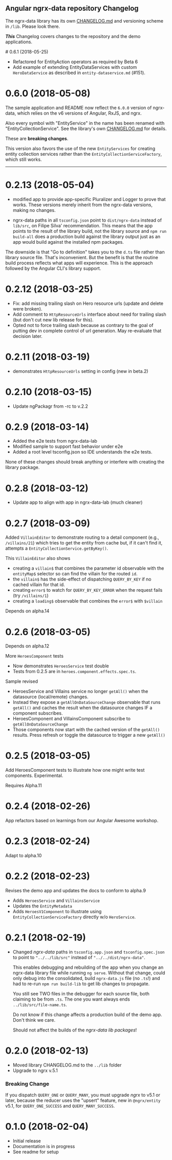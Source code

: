 ## Angular ngrx-data repository Changelog

The ngrx-data library has its own [CHANGELOG.md](lib/CHANGELOG.md) and versioning scheme in `/lib`.
Please look there.

**_This_** Changelog covers changes to the repository and the demo applications.

<a name="0.6.1">
# 0.6.1 (2018-05-25)

* Refactored for EntityAction operators as required by Beta 6
* Add example of extending EntityDataServices with custom `HeroDataService` as described in `entity-dataservice.md` (#151).

<a name="0.6.0"></a>

# 0.6.0 (2018-05-08)

The sample application and README now reflect
the `6.0.0` version of ngrx-data, which relies on the v6 versions
of Angular, RxJS, and ngrx.

Also every symbol with "EntityService" in the name has been renamed with "EntityCollectionService".
See the library's own [CHANGELOG.md](lib/CHANGELOG.md/#6.0.0-beta.2) for details.

These are **breaking changes**.

This version also favors the use of the new `EntityServices` for creating
entity collection services rather than the `EntityCollectionServiceFactory`,
which still works.

<hr>

<a name="0.2.13"></a>

# 0.2.13 (2018-05-04)

* modified app to provide app-specific Pluralizer and Logger to prove that works.
  These versions merely inherit from the ngrx-data versions, making no changes.

* ngrx-data paths in all `tsconfig.json` point to `dist/ngrx-data` instead of `lib/src`, on Filipe Silva' recommendation.
  This means that the app points to the result of the library build, not the library source
  and `npm run build-all` does a production build against the library output just as an app
  would build against the installed npm packages.

The downside is that "Go to definition" takes you to the `d.ts` file rather than library source file.
That's inconvenient. But the benefit is that the routine build process reflects what apps will experience.
This is the approach followed by the Angular CLI's library support.

<a name="0.2.12"></a>

# 0.2.12 (2018-03-25)

* Fix: add missing trailing slash on Hero resource urls (update and delete were broken).
* Add comment to `HttpResourceUrls` interface about need for trailing slash (but don't cut new lib release for this).
* Opted not to force trailing slash because as contrary to the goal of putting dev
  in complete control of url generation. May re-evaluate that decision later.

<a name="0.2.11"></a>

# 0.2.11 (2018-03-19)

* demonstrates `HttpResourceUrls` setting in config (new in beta.2)

<a name="0.2.10"></a>

# 0.2.10 (2018-03-15)

* Update ngPackagr from -rc to v.2.2

<a name="0.2.9"></a>

# 0.2.9 (2018-03-14)

* Added the e2e tests from ngrx-data-lab
* Modified sample to support fast behavior under e2e
* Added a root level tsconfig.json so IDE understands the e2e tests.

None of these changes should break anything or interfere with creating the library package.

<a name="0.2.8"></a>

# 0.2.8 (2018-03-12)

* Update app to align with app in ngrx-data-lab (much cleaner)

<a name="0.2.7"></a>

# 0.2.7 (2018-03-09)

Added `VillainEditor` to demonstrate routing to a detail component
(e.g., `/villains/21`) which tries to get the entity from cache but, if it can't find it,
attempts a `EntityCollectionService.getByKey()`.

This `VillainEditor` also shows

* creating a `villain$` that combines the parameter id observable with the `entityMap$` selector
  so can find the villain for the routed `id`.
* the `villain$` has the side-effect of dispatching `QUERY_BY_KEY` if no cached villain for that id.
* creating `error$` to watch for `QUERY_BY_KEY_ERROR` when the request fails (try `/villains/1`)
* creating a `loading$` observable that combines the `error$` with `$villain`

Depends on alpha.14

<a name="0.2.6"></a>

# 0.2.6 (2018-03-05)

Depends on alpha.12

More `HeroesComponent` tests

* Now demonstrates `HeroesService` test double
* Tests from 0.2.5 are in `heroes.component.effects.spec.ts`.

Sample revised

* HeroesService and Villains service no longer `getAll()` when the datasource (local/remote) changes.
* Instead they expose a `getAllOnDataSourceChange` observable that runs `getAll()` and caches the result
  when the datasource changes IF a component subscribes.
* HeroesComponent and VillainsComponent subscribe to `getAllOnDataSourceChange`
* Those components now start with the cached version of the `getAll()` results.
  Press refresh or toggle the datasource to trigger a new `getAll()`

<a name="0.2.5"></a>

# 0.2.5 (2018-03-05)

Add HeroesComponent tests to illustrate how one might write test components. Experimental.

Requires Alpha.11

<a name="0.2.4"></a>

# 0.2.4 (2018-02-26)

App refactors based on learnings from our Angular Awesome workshop.

<a name="0.2.3"></a>

# 0.2.3 (2018-02-24)

Adapt to alpha.10

<a name="0.2.2"></a>

# 0.2.2 (2018-02-23)

Revises the demo app and updates the docs to conform to alpha.9

* Adds `HeroesService` and `VillainsService`
* Updates the `EntityMetadata`
* Adds `HeroesV1Component` to illustrate using `EntityCollectionServiceFactory` directly w/o `HeroService`.

<a name="0.2.1"></a>

# 0.2.1 (2018-02-19)

* Changed _ngrx-data_ paths in `tsconfig.app.json` and `tsconfig.spec.json`
  to point to `"../../lib/src"` instead of `"../../dist/ngrx-data"`.

  This enables debugging and rebuilding of the app when you change an ngrx-data library
  file while running `ng serve`.
  Without that change, could only debug into the consolidated, build `ngrx-data.js` file
  (no `.ts`!) and had to re-run `npm run build-lib` to get lib changes to propagate.

  You still see TWO files in the debugger for each source file, both claiming to be from `.ts`.
  The one you want always ends `../lib/src/file-name.ts`.

  Do not know if this change affects a production build of the demo app.
  Don't think we care.

  Should not affect the builds of the _ngrx-data lib packages_!

<a name="0.2.0"></a>

# 0.2.0 (2018-02-13)

* Moved library CHANGELOG.md to the `../lib` folder
* Upgrade to ngrx v.5.1

### Breaking Change

If you dispatch `QUERY_ONE` or `QUERY_MANY`,
you must upgrade _ngrx_ to v5.1 or later,
because the reducer uses the "upsert" feature, new in `@ngrx/entity` v5.1,
for `QUERY_ONE_SUCCESS` and `QUERY_MANY_SUCCESS`.

<a name="0.1.0"></a>

# 0.1.0 (2018-02-04)

* Initial release
* Documentation is in progress
* See readme for setup
